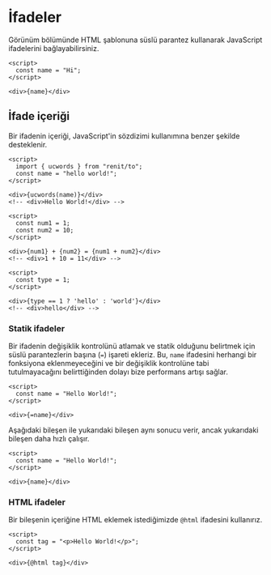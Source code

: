 # İfadeler

Görünüm bölümünde HTML şablonuna süslü parantez kullanarak JavaScript ifadelerini bağlayabilirsiniz.

```nit
<script>
  const name = "Hi";
</script>

<div>{name}</div>
```

## İfade içeriği

Bir ifadenin içeriği, JavaScript'in sözdizimi kullanımına benzer şekilde desteklenir.

```nit
<script>
  import { ucwords } from "renit/to";
  const name = "hello world!";
</script>

<div>{ucwords(name)}</div>
<!-- <div>Hello World!</div> -->
```

```nit
<script>
  const num1 = 1;
  const num2 = 10;
</script>

<div>{num1} + {num2} = {num1 + num2}</div>
<!-- <div>1 + 10 = 11</div> -->
```

```nit
<script>
  const type = 1;
</script>

<div>{type == 1 ? 'hello' : 'world'}</div>
<!-- <div>hello</div> -->
```

### Statik ifadeler

Bir ifadenin değişiklik kontrolünü atlamak ve statik olduğunu belirtmek için süslü parantezlerin başına (`=`) işareti ekleriz. Bu, `name` ifadesini herhangi bir fonksiyona eklenmeyeceğini ve bir değişiklik kontrolüne tabi tutulmayacağını belirttiğinden dolayı bize performans artışı sağlar.

```nit
<script>
  const name = "Hello World!";
</script>

<div>{=name}</div>
```

Aşağıdaki bileşen ile yukarıdaki bileşen aynı sonucu verir, ancak yukarıdaki bileşen daha hızlı çalışır.

```nit
<script>
  const name = "Hello World!";
</script>

<div>{name}</div>
```

### HTML ifadeler

Bir bileşenin içeriğine HTML eklemek istediğimizde `@html` ifadesini kullanırız.

```nit
<script>
  const tag = "<p>Hello World!</p>";
</script>

<div>{@html tag}</div>
```
